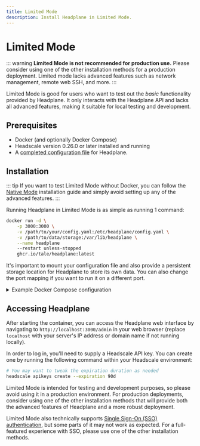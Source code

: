 ```yaml
---
title: Limited Mode
description: Install Headplane in Limited Mode.
---
```


# Limited Mode

::: warning
**Limited Mode is not recommended for production use.**
Please consider using one of the other installation methods for a production
deployment. Limited mode lacks advanced features such as network management,
remote web SSH, and more.
:::

Limited Mode is good for users who want to test out the *basic* functionality
provided by Headplane. It only interacts with the Headplane API and lacks all
advanced features, making it suitable for local testing and development.

## Prerequisites
- Docker (and optionally Docker Compose)
- Headscale version 0.26.0 or later installed and running
- A [completed configuration file](/index.md#configuration) for Headplane. 

## Installation
::: tip
If you want to test Limited Mode without Docker, you can follow the
[Native Mode](./native-mode.md) installation guide and simply avoid setting
up any of the advanced features.
:::

Running Headplane in Limited Mode is as simple as running 1 command:
```bash
docker run -d \
    -p 3000:3000 \
    -v /path/to/your/config.yaml:/etc/headplane/config.yaml \
    -v /path/to/data/storage:/var/lib/headplane \
    --name headplane
    --restart unless-stopped
    ghcr.io/tale/headplane:latest
```

It's important to mount your configuration file and also provide a persistent
storage location for Headplane to store its own data. You can also change the
port mapping if you want to run it on a different port.

<details>
<summary>Example Docker Compose configuration</summary>

```yaml
services:
  headplane:
    image: ghcr.io/tale/headplane:latest
    container_name: headplane
    restart: unless-stopped
    ports:
      - '3000:3000'
    volumes:
      - '/path/to/your/config.yaml:/etc/headplane/config.yaml'
      - '/path/to/data/storage:/var/lib/headplane'
```
</details>

## Accessing Headplane

After starting the container, you can access the Headplane web interface by
navigating to `http://localhost:3000/admin` in your web browser (replace
`localhost` with your server's IP address or domain name if not running locally).

In order to log in, you'll need to supply a Headscale API key. You can create
one by running the following command within your Headscale environment:

```bash
# You may want to tweak the expiration duration as needed
headscale apikeys create --expiration 90d
```

Limited Mode is intended for testing and development purposes, so please avoid
using it in a production environment. For production deployments, consider using
one of the other installation methods that will provide both the advanced
features of Headplane and a more robust deployment.

Limited Mode also technically supports
[Single Sign-On (SSO) authentication](../features/sso.md), but some parts of it
may not work as expected. For a full-featured experience with SSO, please use
one of the other installation methods.

